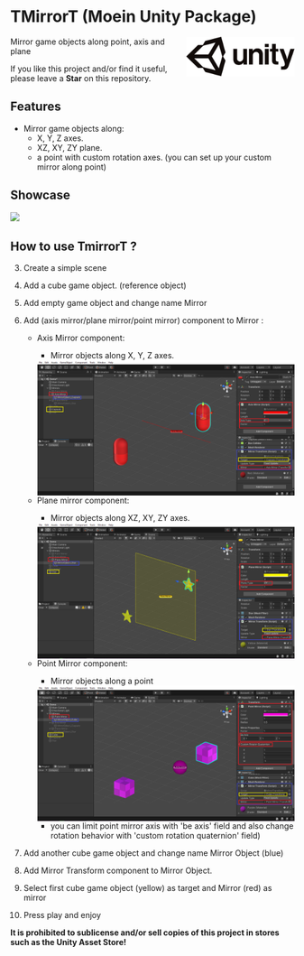 # TMirrorT (Moein Unity Package)

<img src="https://github.com/seyedmoeinsaadati/TMirrorT/blob/main/media/unitylogo.png" align="right" height="70px">
Mirror game objects along point, axis and plane

If you like this project and/or find it useful, please leave a **Star** on this repository.

## Features

- Mirror game objects along:
  - X, Y, Z axes.
  - XZ, XY, ZY plane.
  - a point with custom rotation axes. (you can set up your custom mirror along point)

## Showcase

<img src="https://github.com/seyedmoeinsaadati/TMirrorT/blob/main/media/main.gif">

## How to use TmirrorT ?

3. Create a simple scene

4. Add a cube game object. (reference object)

5. Add empty game object and change name Mirror

6. Add (axis mirror/plane mirror/point mirror) component to Mirror :

   * Axis Mirror component:

     * Mirror objects along X, Y, Z axes.

     <img src="https://github.com/seyedmoeinsaadati/TMirrorT/blob/main/media/axis_mirror.png" align="right">

     

   * Plane mirror component:

     * Mirror objects along XZ, XY, ZY axes.

     <img src="https://github.com/seyedmoeinsaadati/TMirrorT/blob/main/media/plane_mirror.png" align="right">

   * Point Mirror component:

     * Mirror objects along a point

     <img src="https://github.com/seyedmoeinsaadati/TMirrorT/blob/main/media/point_mirror.png" align="right">

     * you can limit point mirror axis with 'be axis' field and also change rotation behavior with 'custom rotation quaternion' field)

7. Add another cube game object and change name Mirror Object (blue)

8. Add Mirror Transform component to Mirror Object.

9. Select first cube game object (yellow) as target and Mirror (red) as mirror

10. Press play and enjoy

**It is prohibited to sublicense and/or sell copies of this project in stores such as the Unity Asset Store!**
